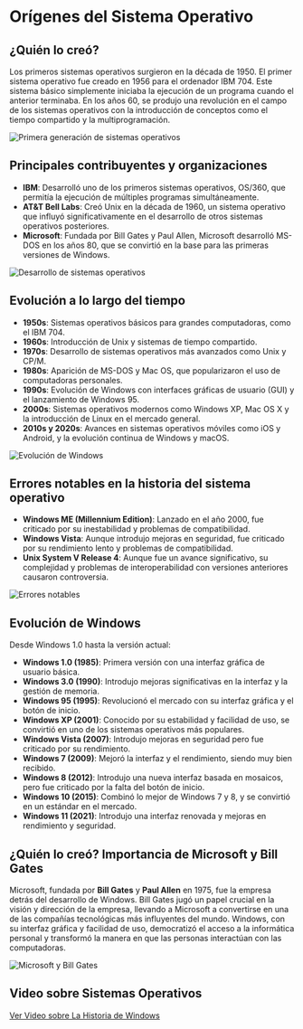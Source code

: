 # Orígenes del Sistema Operativo

## ¿Quién lo creó?

Los primeros sistemas operativos surgieron en la década de 1950. El primer sistema operativo fue creado en 1956 para el ordenador IBM 704. Este sistema básico simplemente iniciaba la ejecución de un programa cuando el anterior terminaba. En los años 60, se produjo una revolución en el campo de los sistemas operativos con la introducción de conceptos como el tiempo compartido y la multiprogramación.

![Primera generación de sistemas operativos](https://img.europapress.es/fotoweb/fotonoticia_20161118121718_1200.jpg)

## Principales contribuyentes y organizaciones

- **IBM**: Desarrolló uno de los primeros sistemas operativos, OS/360, que permitía la ejecución de múltiples programas simultáneamente.
- **AT&T Bell Labs**: Creó Unix en la década de 1960, un sistema operativo que influyó significativamente en el desarrollo de otros sistemas operativos posteriores.
- **Microsoft**: Fundada por Bill Gates y Paul Allen, Microsoft desarrolló MS-DOS en los años 80, que se convirtió en la base para las primeras versiones de Windows.

![Desarrollo de sistemas operativos](https://s3.amazonaws.com/s3.timetoast.com/public/uploads/photos/5137467/carga.jpg)

## Evolución a lo largo del tiempo

- **1950s**: Sistemas operativos básicos para grandes computadoras, como el IBM 704.
- **1960s**: Introducción de Unix y sistemas de tiempo compartido.
- **1970s**: Desarrollo de sistemas operativos más avanzados como Unix y CP/M.
- **1980s**: Aparición de MS-DOS y Mac OS, que popularizaron el uso de computadoras personales.
- **1990s**: Evolución de Windows con interfaces gráficas de usuario (GUI) y el lanzamiento de Windows 95.
- **2000s**: Sistemas operativos modernos como Windows XP, Mac OS X y la introducción de Linux en el mercado general.
- **2010s y 2020s**: Avances en sistemas operativos móviles como iOS y Android, y la evolución continua de Windows y macOS.

![Evolución de Windows](https://i.blogs.es/1b91c0/windows-logos/1366_2000.jpg)

## Errores notables en la historia del sistema operativo

- **Windows ME (Millennium Edition)**: Lanzado en el año 2000, fue criticado por su inestabilidad y problemas de compatibilidad.
- **Windows Vista**: Aunque introdujo mejoras en seguridad, fue criticado por su rendimiento lento y problemas de compatibilidad.
- **Unix System V Release 4**: Aunque fue un avance significativo, su complejidad y problemas de interoperabilidad con versiones anteriores causaron controversia.

![Errores notables](https://th.bing.com/th/id/OIP.Z-oc6D-oftu0el_ZgEPz0AHaD4?rs=1&pid=ImgDetMain)

## Evolución de Windows

Desde Windows 1.0 hasta la versión actual:

- **Windows 1.0 (1985)**: Primera versión con una interfaz gráfica de usuario básica.
- **Windows 3.0 (1990)**: Introdujo mejoras significativas en la interfaz y la gestión de memoria.
- **Windows 95 (1995)**: Revolucionó el mercado con su interfaz gráfica y el botón de inicio.
- **Windows XP (2001)**: Conocido por su estabilidad y facilidad de uso, se convirtió en uno de los sistemas operativos más populares.
- **Windows Vista (2007)**: Introdujo mejoras en seguridad pero fue criticado por su rendimiento.
- **Windows 7 (2009)**: Mejoró la interfaz y el rendimiento, siendo muy bien recibido.
- **Windows 8 (2012)**: Introdujo una nueva interfaz basada en mosaicos, pero fue criticado por la falta del botón de inicio.
- **Windows 10 (2015)**: Combinó lo mejor de Windows 7 y 8, y se convirtió en un estándar en el mercado.
- **Windows 11 (2021)**: Introdujo una interfaz renovada y mejoras en rendimiento y seguridad.

## ¿Quién lo creó? Importancia de Microsoft y Bill Gates

Microsoft, fundada por **Bill Gates** y **Paul Allen** en 1975, fue la empresa detrás del desarrollo de Windows. Bill Gates jugó un papel crucial en la visión y dirección de la empresa, llevando a Microsoft a convertirse en una de las compañías tecnológicas más influyentes del mundo. Windows, con su interfaz gráfica y facilidad de uso, democratizó el acceso a la informática personal y transformó la manera en que las personas interactúan con las computadoras.

![Microsoft y Bill Gates](https://curiosfera-historia.com/wp-content/uploads/qui%C3%A9n-cre%C3%B3-microsoft.jpg)


## Video sobre Sistemas Operativos



[Ver Video sobre La Historia de Windows](https://youtu.be/JfQSsGfRXx4?si=xw9dB1Sf8PMqlvT4)
